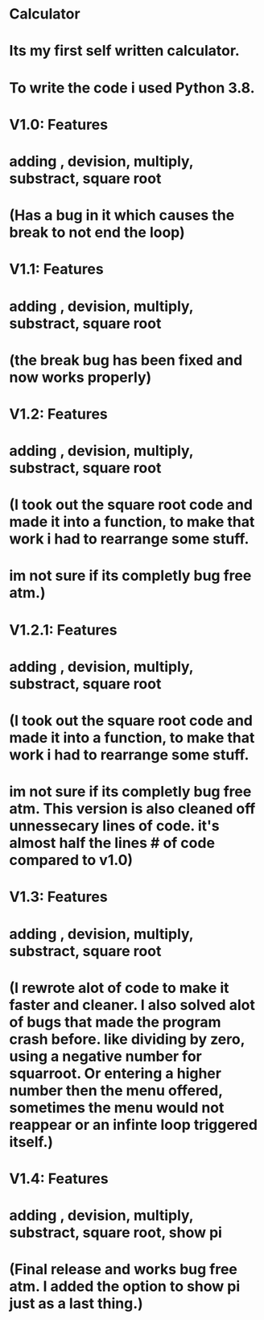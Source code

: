 # Calculator
# Its my first self written calculator.
# To write the code i used Python 3.8. 

# V1.0: Features
#       adding , devision, multiply, substract, square root
#       (Has a bug in it which causes the break to not end the loop)

# V1.1: Features
#       adding , devision, multiply, substract, square root
#       (the break bug has been fixed and now works properly)

# V1.2: Features
#       adding , devision, multiply, substract, square root
#       (I took out the square root code and made it into a function, to make that work i had to rearrange some stuff.
#        im not sure if its completly bug free atm.)

# V1.2.1: Features
#       adding , devision, multiply, substract, square root
#       (I took out the square root code and made it into a function, to make that work i had to rearrange some stuff.
#        im not sure if its completly bug free atm. This version is also cleaned off unnessecary lines of code. it's almost half the lines #        of code compared to v1.0)

# V1.3: Features
#       adding , devision, multiply, substract, square root
#       (I rewrote alot of code to make it faster and cleaner. I also solved alot of bugs that made the program crash before. like dividing by zero, using a negative number for squarroot. Or entering a higher number then the menu offered, sometimes the menu would not reappear or an infinte loop triggered itself.)

# V1.4: Features
#       adding , devision, multiply, substract, square root, show pi
#       (Final release and works bug free atm. I added the option to show pi just as a last thing.)
